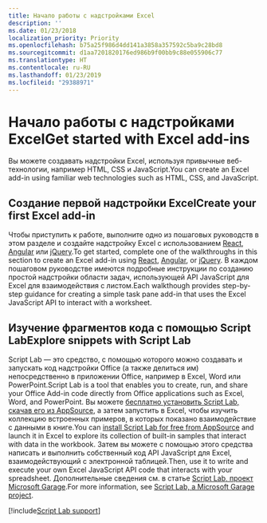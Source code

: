 ```yaml
---
title: Начало работы с надстройками Excel
description: ''
ms.date: 01/23/2018
localization_priority: Priority
ms.openlocfilehash: b75a25f986d4dd141a3858a357592c5ba9c28bd8
ms.sourcegitcommit: d1aa7201820176ed986b9f00bb9c88e055906c77
ms.translationtype: HT
ms.contentlocale: ru-RU
ms.lasthandoff: 01/23/2019
ms.locfileid: "29388971"
---
```

# <a name="get-started-with-excel-add-ins"></a><span data-ttu-id="85ea9-102">Начало работы с надстройками Excel</span><span class="sxs-lookup"><span data-stu-id="85ea9-102">Get started with Excel add-ins</span></span>

<span data-ttu-id="85ea9-103">Вы можете создавать надстройки Excel, используя привычные веб-технологии, например HTML, CSS и JavaScript.</span><span class="sxs-lookup"><span data-stu-id="85ea9-103">You can create an Excel add-in using familiar web technologies such as HTML, CSS, and JavaScript.</span></span> 

## <a name="create-your-first-excel-add-in"></a><span data-ttu-id="85ea9-104">Создание первой надстройки Excel</span><span class="sxs-lookup"><span data-stu-id="85ea9-104">Create your first Excel add-in</span></span>

<span data-ttu-id="85ea9-105">Чтобы приступить к работе, выполните одно из пошаговых руководств в этом разделе и создайте надстройку Excel с использованием [React](excel-add-ins-get-started-react.md), [Angular](excel-add-ins-get-started-angular.md) или [jQuery](excel-add-ins-get-started-jquery.md).</span><span class="sxs-lookup"><span data-stu-id="85ea9-105">To get started, complete one of the walkthroughs in this section to create an Excel add-in using [React](excel-add-ins-get-started-react.md), [Angular](excel-add-ins-get-started-angular.md), or [jQuery](excel-add-ins-get-started-jquery.md).</span></span> <span data-ttu-id="85ea9-106">В каждом пошаговом руководстве имеются подробные инструкции по созданию простой надстройки области задач, использующей API JavaScript для Excel для взаимодействия с листом.</span><span class="sxs-lookup"><span data-stu-id="85ea9-106">Each walkthough provides step-by-step guidance for creating a simple task pane add-in that uses the Excel JavaScript API to interact with a worksheet.</span></span> 

## <a name="explore-snippets-with-script-lab"></a><span data-ttu-id="85ea9-107">Изучение фрагментов кода с помощью Script Lab</span><span class="sxs-lookup"><span data-stu-id="85ea9-107">Explore snippets with Script Lab</span></span>

<span data-ttu-id="85ea9-108">Script Lab — это средство, с помощью которого можно создавать и запускать код надстройки Office (а также делиться им) непосредственно в приложении Office, например в Excel, Word или PowerPoint.</span><span class="sxs-lookup"><span data-stu-id="85ea9-108">Script Lab is a tool that enables you to create, run, and share your Office Add-in code directly from Office applications such as Excel, Word, and PowerPoint.</span></span> <span data-ttu-id="85ea9-109">Вы можете [бесплатно установить Script Lab, скачав его из AppSource](https://appsource.microsoft.com/product/office/WA104380862?src=office&corrid=ed93ce54-3f2c-48ab-9df7-d9913f7b190b&omexanonuid=4a0102fb-b31a-4b9f-9bb0-39d4cc6b789d), а затем запустить в Excel, чтобы изучить коллекцию встроенных примеров, в которых показано взаимодействие с данными в книге.</span><span class="sxs-lookup"><span data-stu-id="85ea9-109">You can [install Script Lab for free from AppSource](https://appsource.microsoft.com/product/office/WA104380862?src=office&corrid=ed93ce54-3f2c-48ab-9df7-d9913f7b190b&omexanonuid=4a0102fb-b31a-4b9f-9bb0-39d4cc6b789d) and launch it in Excel to explore its collection of built-in samples that interact with data in the workbook.</span></span> <span data-ttu-id="85ea9-110">Затем вы можете с помощью этого средства написать и выполнить собственный код API JavaScript для Excel, взаимодействующий с электронной таблицей.</span><span class="sxs-lookup"><span data-stu-id="85ea9-110">Then, use it to write and execute your own Excel JavaScript API code that interacts with your spreadsheet.</span></span> <span data-ttu-id="85ea9-111">Дополнительные сведения см. в статье [Script Lab, проект Microsoft Garage](https://github.com/OfficeDev/script-lab/blob/master/README.md).</span><span class="sxs-lookup"><span data-stu-id="85ea9-111">For more information, see [Script Lab, a Microsoft Garage project](https://github.com/OfficeDev/script-lab/blob/master/README.md).</span></span>

[!include[Script Lab support](../includes/alert-script-lab-support.md)]
